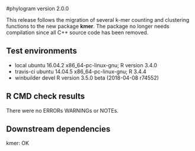 #phylogram version 2.0.0

This release follows the migration of several k-mer counting and clustering functions
to the new package **kmer**. The package no longer needs compilation since all C++
source code has been removed.

## Test environments

 * local ubuntu 16.04.2 x86_64-pc-linux-gnu; R version 3.4.0 
 * travis-ci ubuntu 14.04.5 x86_64-pc-linux-gnu; R 3.4.4
 * winbuilder devel R version 3.5.0 beta (2018-04-08 r74552)

## R CMD check results

There were no ERRORs WARNINGs or NOTEs.

## Downstream dependencies

kmer:  OK
